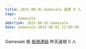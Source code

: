 ```yaml
---
title: 2025-08-01-Gamesale 違規 0 人
tags:
    - Gamesale
abbrlink: 2025-08-01-Gamesale
date: Gamesale-2025-08-01 12:00:00
---
```

Gamesale 板 [板規連結](https://www.ptt.cc/bbs/Gossiping/M.1637425085.A.07D.html)
昨天違規 0 人
